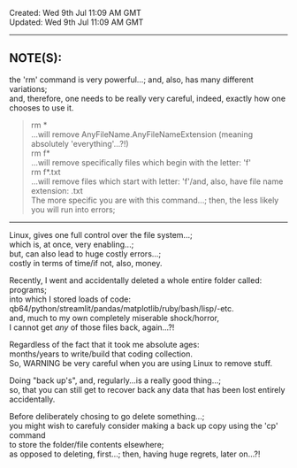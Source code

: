 Created: Wed 9th Jul 11:09 AM GMT  
Updated: Wed 9th Jul 11:09 AM GMT  


--------
NOTE(S):
--------

the 'rm' command is very powerful...; and, also, has many different variations;  
and, therefore, one needs to be really very careful, indeed, exactly how one chooses to use it.    
> rm *  
...will remove AnyFileName.AnyFileNameExtension (meaning absolutely 'everything'...?!)  
> rm f*  
...will remove specifically files which begin with the letter: 'f'  
> rm f*.txt  
...will remove files which start with letter: 'f'/and, also, have file name extension: .txt  
The more specific you are with this command...; then, the less likely you will run into errors;  

-----

Linux, gives one full control over the file system...;   
which is, at once, very enabling...;   
but, can also lead to huge costly errors...;  
costly in terms of time/if not, also, money.  

Recently, I went and accidentally deleted a whole entire folder called: programs;  
into which I stored loads of code:   
qb64/python/streamlit/pandas/matplotlib/ruby/bash/lisp/-etc.  
and, much to my own completely miserable shock/horror,   
I cannot get *any* of those files back, again...?!  

Regardless of the fact that it took me absolute ages:   
months/years to write/build that coding collection.  
So, WARNING be very careful when you are using Linux to remove stuff.  

Doing "back up's", and, regularly...is a really good thing...;   
so, that you can still get to recover back any data that has been lost entirely accidentally.  

Before deliberately chosing to go delete something...;   
you might wish to carefuly consider making a back up copy using the 'cp' command    
to store the folder/file contents elsewhere;    
as opposed to deleting, first...; then, having huge regrets, later on...?!    
